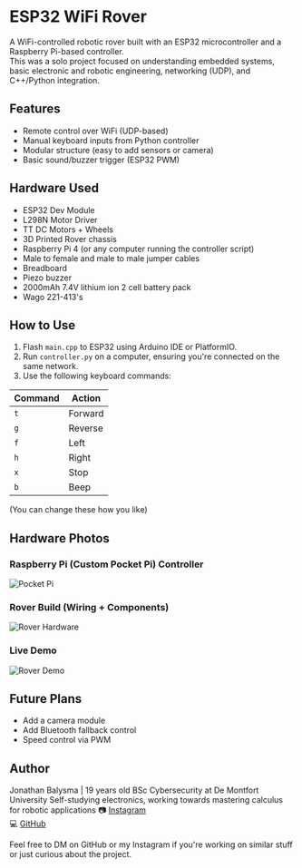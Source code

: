# ESP32 WiFi Rover

A WiFi-controlled robotic rover built with an ESP32 microcontroller and a Raspberry Pi-based controller.  
This was a solo project focused on understanding embedded systems, basic electronic and robotic engineering, networking (UDP), and C++/Python integration.

## Features
- Remote control over WiFi (UDP-based)
- Manual keyboard inputs from Python controller
- Modular structure (easy to add sensors or camera)
- Basic sound/buzzer trigger (ESP32 PWM)

## Hardware Used
- ESP32 Dev Module
- L298N Motor Driver
- TT DC Motors + Wheels
- 3D Printed Rover chassis
- Raspberry Pi 4 (or any computer running the controller script)
- Male to female and male to male jumper cables
- Breadboard
- Piezo buzzer
- 2000mAh 7.4V lithium ion 2 cell battery pack
- Wago 221-413's

## How to Use
1. Flash `main.cpp` to ESP32 using Arduino IDE or PlatformIO.
2. Run `controller.py` on a computer, ensuring you're connected on the same network.
3. Use the following keyboard commands:

| Command | Action   |
|---------|----------|
| `t`     | Forward  |
| `g`     | Reverse  |
| `f`     | Left     |
| `h`     | Right    |
| `x`     | Stop     |
| `b`     | Beep     |

(You can change these how you like)


## Hardware Photos

### Raspberry Pi (Custom Pocket Pi) Controller
![Pocket Pi](media/pocket-pi-setup.jpg)

### Rover Build (Wiring + Components)
![Rover Hardware](media/rover-hardware-build.jpg)

### Live Demo
![Rover Demo](media/rover-demo.gif)




## Future Plans
- Add a camera module
- Add Bluetooth fallback control
- Speed control via PWM

## Author
Jonathan Balysma | 19 years old 
BSc Cybersecurity at De Montfort University
Self-studying electronics, working towards mastering calculus for robotic applications
📷 [Instagram](https://instagram.com/jbaly1)  
💻 [GitHub](https://github.com/Jbaly1)

Feel free to DM on GitHub or my Instagram if you're working on similar stuff or just curious about the project.
